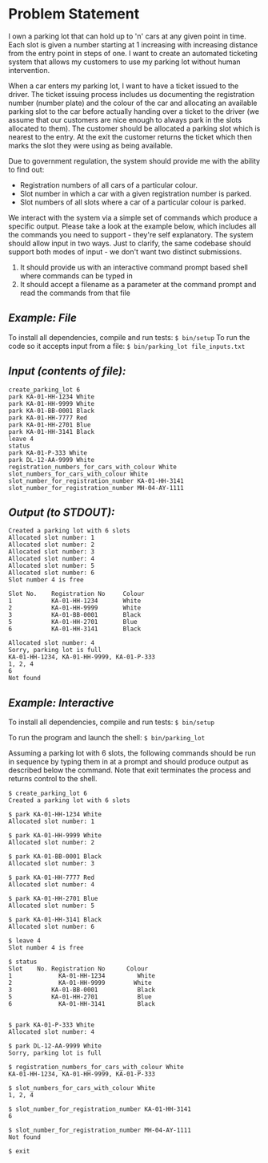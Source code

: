 # Problem Statement
I own a parking lot that can hold up to 'n' cars at any given point in time. Each slot is given a number starting at 1 increasing with increasing distance from the entry point in steps of one. I want to create an automated ticketing system that allows my customers to use my parking lot without human intervention.

When a car enters my parking lot, I want to have a ticket issued to the driver. The ticket issuing process includes us documenting the registration number (number plate) and the colour of the car and allocating an available parking slot to the car before actually handing over a ticket to the driver (we assume that our customers are nice enough to always park in the slots allocated to them). The customer should be allocated a parking slot which is nearest to the entry. At the exit the customer returns the ticket which then marks the slot they were using as being available.

Due to government regulation, the system should provide me with the ability to find out:
- Registration numbers of all cars of a particular colour.
- Slot number in which a car with a given registration number is parked.
- Slot numbers of all slots where a car of a particular colour is parked.

We interact with the system via a simple set of commands which produce a specific output. Please take a look at the example below, which includes all the commands you need to support - they're self explanatory. The system should allow input in two ways. Just to clarify, the same codebase should support both modes of input - we don't want two distinct submissions.
1. It should provide us with an interactive command prompt based shell where commands can be typed in
2. It should accept a filename as a parameter at the command prompt and read the commands from that file

## _Example: File_
To install all dependencies, compile and run tests:
```$ bin/setup```
To run the code so it accepts input from a file:
```$ bin/parking_lot file_inputs.txt```

## _Input (contents of file):_
```
create_parking_lot 6 
park KA-01-HH-1234 White 
park KA-01-HH-9999 White 
park KA-01-BB-0001 Black 
park KA-01-HH-7777 Red 
park KA-01-HH-2701 Blue 
park KA-01-HH-3141 Black 
leave 4
status
park KA-01-P-333 White 
park DL-12-AA-9999 White
registration_numbers_for_cars_with_colour White 
slot_numbers_for_cars_with_colour White 
slot_number_for_registration_number KA-01-HH-3141 
slot_number_for_registration_number MH-04-AY-1111 
```

## _Output (to STDOUT):_

```
Created a parking lot with 6 slots 
Allocated slot number: 1
Allocated slot number: 2 
Allocated slot number: 3 
Allocated slot number: 4 
Allocated slot number: 5 
Allocated slot number: 6 
Slot number 4 is free

Slot No.	Registration No	    Colour 
1	        KA-01-HH-1234	    White
2	        KA-01-HH-9999	    White
3	        KA-01-BB-0001	    Black
5	        KA-01-HH-2701	    Blue
6	        KA-01-HH-3141	    Black

Allocated slot number: 4 
Sorry, parking lot is full
KA-01-HH-1234, KA-01-HH-9999, KA-01-P-333 
1, 2, 4
6
Not found
```

## _Example: Interactive_

To install all dependencies, compile and run tests:
```$ bin/setup```

To run the program and launch the shell:
```$ bin/parking_lot```

Assuming a parking lot with 6 slots, the following commands should be run in sequence by typing them in at a prompt and should produce output as described below the command. Note that exit terminates the process and returns control to the shell.

```
$ create_parking_lot 6
Created a parking lot with 6 slots

$ park KA-01-HH-1234 White 
Allocated slot number: 1

$ park KA-01-HH-9999 White 
Allocated slot number: 2
 
$ park KA-01-BB-0001 Black 
Allocated slot number: 3

$ park KA-01-HH-7777 Red 
Allocated slot number: 4

$ park KA-01-HH-2701 Blue 
Allocated slot number: 5

$ park KA-01-HH-3141 Black 
Allocated slot number: 6

$ leave 4
Slot number 4 is free

$ status
Slot	No.	Registration No	     Colour
1		      KA-01-HH-1234       	White
2		      KA-01-HH-9999	       White
3	      	KA-01-BB-0001       	Black
5	      	KA-01-HH-2701       	Blue
6		      KA-01-HH-3141       	Black


$ park KA-01-P-333 White 
Allocated slot number: 4

$ park DL-12-AA-9999 White 
Sorry, parking lot is full

$ registration_numbers_for_cars_with_colour White 
KA-01-HH-1234, KA-01-HH-9999, KA-01-P-333

$ slot_numbers_for_cars_with_colour White 
1, 2, 4

$ slot_number_for_registration_number KA-01-HH-3141 
6

$ slot_number_for_registration_number MH-04-AY-1111
Not found

$ exit
```



